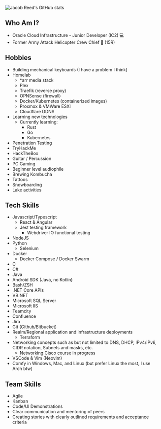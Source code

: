 ![Jacob Reed's GitHub stats](https://github-readme-stats.vercel.app/api?username=jacobrreed&show_icons=true&theme=radical)

## Who Am I?
 - Oracle Cloud Infrastructure -  Junior Developer (IC2) 💻
 - Former Army Attack Helicopter Crew Chief 🚁 (15R)

## Hobbies
 - Building mechanical keyboards (I have a problem I think)
 - Homelab
   - *arr media stack
   - Plex
   - Traefik (reverse proxy)
   - OPNSense (firewall)
   - Docker/Kubernetes (containerized images)
   - Proxmox & VMWare ESXI
   - Cloudflare DDNS 
 - Learning new technologies
   - Currently learning:
      - Rust
      - Go
      - Kubernetes
  - Penetration Testing
   - TryHackMe
   - HackTheBox
 - Guitar / Percussion
 - PC Gaming
 - Beginner level audiophile
 - Brewing Kombucha
 - Tattoos
 - Snowboarding
 - Lake activities

## Tech Skills
 - Javascript/Typescript
   - React & Angular
   - Jest testing framework
     - Webdriver IO functional testing
 - NodeJS
 - Python
   - Selenium
 - Docker
   - Docker Compose / Docker Swarm
 - C
 - C#
 - Java
 - Android SDK (Java, no Kotlin)
 - Bash/ZSH
 - .NET Core APIs
 - VB.NET
 - Microsoft SQL Server
 - Microsoft IIS
 - Teamcity
 - Confluence
 - Jira
 - Git (Github/Bitbucket)
 - Realm/Regional application and infrastructure deployments
   - Terraform
 - Networking concepts such as but not limited to DNS, DHCP, IPv4/IPv6, CIDR notation, Subnets and masks, etc.
   - Networking Cisco course in progress
 - VSCode & Vim (Neovim)
 - Comfy in Windows, Mac, and Linux (but prefer Linux the most, I use Arch btw)

## Team Skills
 - Agile
 - Kanban
 - Code/UI Demonstrations
 - Clear communication and mentoring of peers
 - Creating stories with clearly outlined requirements and acceptance criteria

